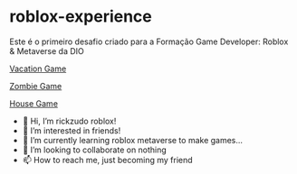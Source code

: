 # roblox-experience
Este é o primeiro desafio criado para a Formação Game Developer: Roblox &amp; Metaverse da DIO

[Vacation Game](https://web.roblox.com/games/14568499194/A-fun-vacation-day)

[Zombie Game](https://www.roblox.com/games/14692313432/Defeat-Zombies)

[House Game](https://www.roblox.com/games/14471890196/Your-House-SIMULATOR-Updates)

- 👋 Hi, I’m rickzudo roblox!
- 👀 I’m interested in friends!
- 🌱 I’m currently learning roblox metaverse to make games...
- 💞️ I’m looking to collaborate on nothing
- 📫 How to reach me, just becoming my friend
